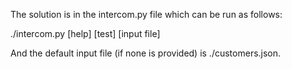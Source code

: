 The solution is in the intercom.py file which can be run as follows:

./intercom.py [help] [test] [input file]


And the default input file (if none is provided) is ./customers.json.
